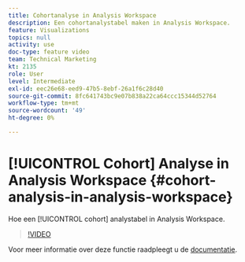 ```yaml
---
title: Cohortanalyse in Analysis Workspace
description: Een cohortanalystabel maken in Analysis Workspace.
feature: Visualizations
topics: null
activity: use
doc-type: feature video
team: Technical Marketing
kt: 2135
role: User
level: Intermediate
exl-id: eec26e68-eed9-47b5-8ebf-26a1f6c28d40
source-git-commit: 8fc641743bc9e07b838a22ca64ccc15344d52764
workflow-type: tm+mt
source-wordcount: '49'
ht-degree: 0%

---
```


# [!UICONTROL Cohort] Analyse in Analysis Workspace {#cohort-analysis-in-analysis-workspace}

Hoe een [!UICONTROL cohort] analystabel in Analysis Workspace.

>[!VIDEO](https://video.tv.adobe.com/v/23990/?quality=12&learn=on)

Voor meer informatie over deze functie raadpleegt u de [documentatie](https://experienceleague.adobe.com/docs/analytics/analyze/analysis-workspace/visualizations/cohort-table/cohort-analysis.html?lang=nl-NL).
